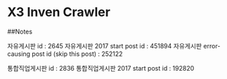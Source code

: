 ﻿# X3 Inven Crawler


##Notes

자유게시판 id : 2645
자유게시판 2017 start post id : 451894
자유게시판 error-causing post id (skip this post) : 252122 

통합직업게시판 id : 2836
통합직업게시판 2017 start post id : 192820
